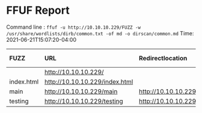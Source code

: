 # FFUF Report

  Command line : `ffuf -u http://10.10.10.229/FUZZ -w /usr/share/wordlists/dirb/common.txt -of md -o dirscan/common.md`
  Time: 2021-06-21T15:07:20-04:00

  | FUZZ | URL | Redirectlocation | Position | Status Code | Content Length | Content Words | Content Lines | Content Type | ResultFile |
  | :- | :-- | :--------------- | :---- | :------- | :---------- | :------------- | :------------ | :--------- | :----------- |
  |  | http://10.10.10.229/ |  | 1 | 200 | 283 | 22 | 7 | text/html |  |
  | index.html | http://10.10.10.229/index.html |  | 2020 | 200 | 283 | 22 | 7 | text/html |  |
  | main | http://10.10.10.229/main | http://10.10.10.229/main/ | 2416 | 301 | 169 | 5 | 8 | text/html |  |
  | testing | http://10.10.10.229/testing | http://10.10.10.229/testing/ | 4020 | 301 | 169 | 5 | 8 | text/html |  |
  